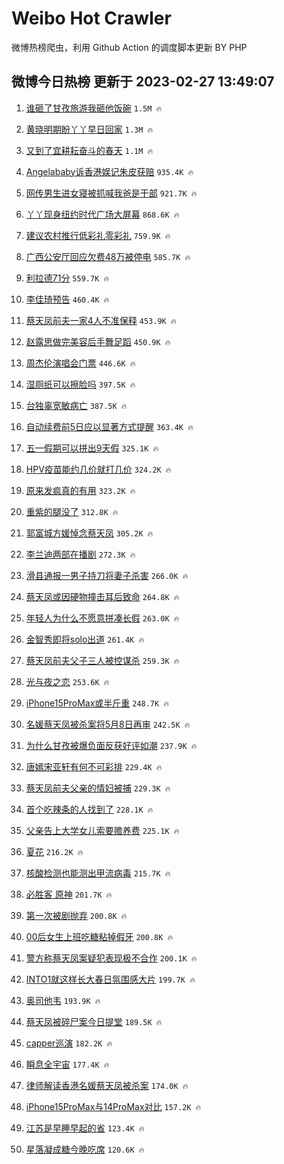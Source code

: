 # Weibo Hot Crawler 



微博热榜爬虫，利用 Github Action 的调度脚本更新 BY PHP 


## 微博今日热榜 更新于 2023-02-27 13:49:07 
1. [谁砸了甘孜旅游我砸他饭碗](https://s.weibo.com/weibo?q=%23%E8%B0%81%E7%A0%B8%E4%BA%86%E7%94%98%E5%AD%9C%E6%97%85%E6%B8%B8%E6%88%91%E7%A0%B8%E4%BB%96%E9%A5%AD%E7%A2%97%23&t=31&band_rank=1&Refer=top) `1.5M 🔥` 

1. [黄晓明期盼丫丫早日回家](https://s.weibo.com/weibo?q=%23%E9%BB%84%E6%99%93%E6%98%8E%E6%9C%9F%E7%9B%BC%E4%B8%AB%E4%B8%AB%E6%97%A9%E6%97%A5%E5%9B%9E%E5%AE%B6%23&t=31&band_rank=2&Refer=top) `1.3M 🔥` 

1. [又到了宜耕耘奋斗的春天](https://s.weibo.com/weibo?q=%23%E5%8F%88%E5%88%B0%E4%BA%86%E5%AE%9C%E8%80%95%E8%80%98%E5%A5%8B%E6%96%97%E7%9A%84%E6%98%A5%E5%A4%A9%23&t=31&band_rank=3&Refer=top) `1.1M 🔥` 

1. [Angelababy诉香港娱记朱皮获赔](https://s.weibo.com/weibo?q=%23Angelababy%E8%AF%89%E9%A6%99%E6%B8%AF%E5%A8%B1%E8%AE%B0%E6%9C%B1%E7%9A%AE%E8%8E%B7%E8%B5%94%23&t=31&band_rank=4&Refer=top) `935.4K 🔥` 

1. [网传男生进女寝被抓喊我爸是干部](https://s.weibo.com/weibo?q=%23%E7%BD%91%E4%BC%A0%E7%94%B7%E7%94%9F%E8%BF%9B%E5%A5%B3%E5%AF%9D%E8%A2%AB%E6%8A%93%E5%96%8A%E6%88%91%E7%88%B8%E6%98%AF%E5%B9%B2%E9%83%A8%23&t=31&band_rank=5&Refer=top) `921.7K 🔥` 

1. [丫丫现身纽约时代广场大屏幕](https://s.weibo.com/weibo?q=%23%E4%B8%AB%E4%B8%AB%E7%8E%B0%E8%BA%AB%E7%BA%BD%E7%BA%A6%E6%97%B6%E4%BB%A3%E5%B9%BF%E5%9C%BA%E5%A4%A7%E5%B1%8F%E5%B9%95%23&t=31&band_rank=6&Refer=top) `868.6K 🔥` 

1. [建议农村推行低彩礼零彩礼](https://s.weibo.com/weibo?q=%23%E5%BB%BA%E8%AE%AE%E5%86%9C%E6%9D%91%E6%8E%A8%E8%A1%8C%E4%BD%8E%E5%BD%A9%E7%A4%BC%E9%9B%B6%E5%BD%A9%E7%A4%BC%23&t=31&band_rank=7&Refer=top) `759.9K 🔥` 

1. [广西公安厅回应欠费48万被停电](https://s.weibo.com/weibo?q=%23%E5%B9%BF%E8%A5%BF%E5%85%AC%E5%AE%89%E5%8E%85%E5%9B%9E%E5%BA%94%E6%AC%A0%E8%B4%B948%E4%B8%87%E8%A2%AB%E5%81%9C%E7%94%B5%23&t=31&band_rank=8&Refer=top) `585.7K 🔥` 

1. [利拉德71分](https://s.weibo.com/weibo?q=%23%E5%88%A9%E6%8B%89%E5%BE%B771%E5%88%86%23&t=31&band_rank=9&Refer=top) `559.7K 🔥` 

1. [李佳琦预告](https://s.weibo.com/weibo?q=%23%E6%9D%8E%E4%BD%B3%E7%90%A6%E9%A2%84%E5%91%8A%23&t=31&band_rank=10&Refer=top) `460.4K 🔥` 

1. [蔡天凤前夫一家4人不准保释](https://s.weibo.com/weibo?q=%23%E8%94%A1%E5%A4%A9%E5%87%A4%E5%89%8D%E5%A4%AB%E4%B8%80%E5%AE%B64%E4%BA%BA%E4%B8%8D%E5%87%86%E4%BF%9D%E9%87%8A%23&t=31&band_rank=11&Refer=top) `453.9K 🔥` 

1. [赵露思做完美容后手舞足蹈](https://s.weibo.com/weibo?q=%23%E8%B5%B5%E9%9C%B2%E6%80%9D%E5%81%9A%E5%AE%8C%E7%BE%8E%E5%AE%B9%E5%90%8E%E6%89%8B%E8%88%9E%E8%B6%B3%E8%B9%88%23&t=31&band_rank=12&Refer=top) `450.9K 🔥` 

1. [周杰伦演唱会门票](https://s.weibo.com/weibo?q=%23%E5%91%A8%E6%9D%B0%E4%BC%A6%E6%BC%94%E5%94%B1%E4%BC%9A%E9%97%A8%E7%A5%A8%23&t=31&band_rank=13&Refer=top) `446.6K 🔥` 

1. [湿厕纸可以擦脸吗](https://s.weibo.com/weibo?q=%23%E6%B9%BF%E5%8E%95%E7%BA%B8%E5%8F%AF%E4%BB%A5%E6%93%A6%E8%84%B8%E5%90%97%23&t=31&band_rank=14&Refer=top) `397.5K 🔥` 

1. [台独辜宽敏病亡](https://s.weibo.com/weibo?q=%23%E5%8F%B0%E7%8B%AC%E8%BE%9C%E5%AE%BD%E6%95%8F%E7%97%85%E4%BA%A1%23&t=31&band_rank=15&Refer=top) `387.5K 🔥` 

1. [自动续费前5日应以显著方式提醒](https://s.weibo.com/weibo?q=%23%E8%87%AA%E5%8A%A8%E7%BB%AD%E8%B4%B9%E5%89%8D5%E6%97%A5%E5%BA%94%E4%BB%A5%E6%98%BE%E8%91%97%E6%96%B9%E5%BC%8F%E6%8F%90%E9%86%92%23&t=31&band_rank=16&Refer=top) `363.4K 🔥` 

1. [五一假期可以拼出9天假](https://s.weibo.com/weibo?q=%23%E4%BA%94%E4%B8%80%E5%81%87%E6%9C%9F%E5%8F%AF%E4%BB%A5%E6%8B%BC%E5%87%BA9%E5%A4%A9%E5%81%87%23&t=31&band_rank=17&Refer=top) `325.1K 🔥` 

1. [HPV疫苗能约几价就打几价](https://s.weibo.com/weibo?q=%23HPV%E7%96%AB%E8%8B%97%E8%83%BD%E7%BA%A6%E5%87%A0%E4%BB%B7%E5%B0%B1%E6%89%93%E5%87%A0%E4%BB%B7%23&t=31&band_rank=18&Refer=top) `324.2K 🔥` 

1. [原来发疯真的有用](https://s.weibo.com/weibo?q=%23%E5%8E%9F%E6%9D%A5%E5%8F%91%E7%96%AF%E7%9C%9F%E7%9A%84%E6%9C%89%E7%94%A8%23&t=31&band_rank=19&Refer=top) `323.2K 🔥` 

1. [重紫的腿没了](https://s.weibo.com/weibo?q=%23%E9%87%8D%E7%B4%AB%E7%9A%84%E8%85%BF%E6%B2%A1%E4%BA%86%23&t=31&band_rank=20&Refer=top) `312.8K 🔥` 

1. [郭富城方媛悼念蔡天凤](https://s.weibo.com/weibo?q=%23%E9%83%AD%E5%AF%8C%E5%9F%8E%E6%96%B9%E5%AA%9B%E6%82%BC%E5%BF%B5%E8%94%A1%E5%A4%A9%E5%87%A4%23&t=31&band_rank=21&Refer=top) `305.2K 🔥` 

1. [李兰迪两部在播剧](https://s.weibo.com/weibo?q=%23%E6%9D%8E%E5%85%B0%E8%BF%AA%E4%B8%A4%E9%83%A8%E5%9C%A8%E6%92%AD%E5%89%A7%23&t=31&band_rank=22&Refer=top) `272.3K 🔥` 

1. [滑县通报一男子持刀将妻子杀害](https://s.weibo.com/weibo?q=%23%E6%BB%91%E5%8E%BF%E9%80%9A%E6%8A%A5%E4%B8%80%E7%94%B7%E5%AD%90%E6%8C%81%E5%88%80%E5%B0%86%E5%A6%BB%E5%AD%90%E6%9D%80%E5%AE%B3%23&t=31&band_rank=23&Refer=top) `266.0K 🔥` 

1. [蔡天凤或因硬物撞击耳后致命](https://s.weibo.com/weibo?q=%23%E8%94%A1%E5%A4%A9%E5%87%A4%E6%88%96%E5%9B%A0%E7%A1%AC%E7%89%A9%E6%92%9E%E5%87%BB%E8%80%B3%E5%90%8E%E8%87%B4%E5%91%BD%23&t=31&band_rank=24&Refer=top) `264.8K 🔥` 

1. [年轻人为什么不愿意拼凑长假](https://s.weibo.com/weibo?q=%23%E5%B9%B4%E8%BD%BB%E4%BA%BA%E4%B8%BA%E4%BB%80%E4%B9%88%E4%B8%8D%E6%84%BF%E6%84%8F%E6%8B%BC%E5%87%91%E9%95%BF%E5%81%87%23&t=31&band_rank=25&Refer=top) `263.0K 🔥` 

1. [金智秀即将solo出道](https://s.weibo.com/weibo?q=%23%E9%87%91%E6%99%BA%E7%A7%80%E5%8D%B3%E5%B0%86solo%E5%87%BA%E9%81%93%23&t=31&band_rank=26&Refer=top) `261.4K 🔥` 

1. [蔡天凤前夫父子三人被控谋杀](https://s.weibo.com/weibo?q=%23%E8%94%A1%E5%A4%A9%E5%87%A4%E5%89%8D%E5%A4%AB%E7%88%B6%E5%AD%90%E4%B8%89%E4%BA%BA%E8%A2%AB%E6%8E%A7%E8%B0%8B%E6%9D%80%23&t=31&band_rank=27&Refer=top) `259.3K 🔥` 

1. [光与夜之恋](https://s.weibo.com/weibo?q=%E5%85%89%E4%B8%8E%E5%A4%9C%E4%B9%8B%E6%81%8B&t=31&band_rank=28&Refer=top) `253.6K 🔥` 

1. [iPhone15ProMax或半斤重](https://s.weibo.com/weibo?q=%23iPhone15ProMax%E6%88%96%E5%8D%8A%E6%96%A4%E9%87%8D%23&t=31&band_rank=29&Refer=top) `248.7K 🔥` 

1. [名媛蔡天凤被杀案将5月8日再审](https://s.weibo.com/weibo?q=%23%E5%90%8D%E5%AA%9B%E8%94%A1%E5%A4%A9%E5%87%A4%E8%A2%AB%E6%9D%80%E6%A1%88%E5%B0%865%E6%9C%888%E6%97%A5%E5%86%8D%E5%AE%A1%23&t=31&band_rank=30&Refer=top) `242.5K 🔥` 

1. [为什么甘孜被爆负面反获好评如潮](https://s.weibo.com/weibo?q=%23%E4%B8%BA%E4%BB%80%E4%B9%88%E7%94%98%E5%AD%9C%E8%A2%AB%E7%88%86%E8%B4%9F%E9%9D%A2%E5%8F%8D%E8%8E%B7%E5%A5%BD%E8%AF%84%E5%A6%82%E6%BD%AE%23&t=31&band_rank=31&Refer=top) `237.9K 🔥` 

1. [唐嫣宋亚轩有何不可彩排](https://s.weibo.com/weibo?q=%23%E5%94%90%E5%AB%A3%E5%AE%8B%E4%BA%9A%E8%BD%A9%E6%9C%89%E4%BD%95%E4%B8%8D%E5%8F%AF%E5%BD%A9%E6%8E%92%23&t=31&band_rank=32&Refer=top) `229.4K 🔥` 

1. [蔡天凤前夫父亲的情妇被捕](https://s.weibo.com/weibo?q=%23%E8%94%A1%E5%A4%A9%E5%87%A4%E5%89%8D%E5%A4%AB%E7%88%B6%E4%BA%B2%E7%9A%84%E6%83%85%E5%A6%87%E8%A2%AB%E6%8D%95%23&t=31&band_rank=33&Refer=top) `229.3K 🔥` 

1. [首个吃辣条的人找到了](https://s.weibo.com/weibo?q=%23%E9%A6%96%E4%B8%AA%E5%90%83%E8%BE%A3%E6%9D%A1%E7%9A%84%E4%BA%BA%E6%89%BE%E5%88%B0%E4%BA%86%23&t=31&band_rank=34&Refer=top) `228.1K 🔥` 

1. [父亲告上大学女儿索要赡养费](https://s.weibo.com/weibo?q=%23%E7%88%B6%E4%BA%B2%E5%91%8A%E4%B8%8A%E5%A4%A7%E5%AD%A6%E5%A5%B3%E5%84%BF%E7%B4%A2%E8%A6%81%E8%B5%A1%E5%85%BB%E8%B4%B9%23&t=31&band_rank=35&Refer=top) `225.1K 🔥` 

1. [夏花](https://s.weibo.com/weibo?q=%E5%A4%8F%E8%8A%B1&t=31&band_rank=36&Refer=top) `216.2K 🔥` 

1. [核酸检测也能测出甲流病毒](https://s.weibo.com/weibo?q=%23%E6%A0%B8%E9%85%B8%E6%A3%80%E6%B5%8B%E4%B9%9F%E8%83%BD%E6%B5%8B%E5%87%BA%E7%94%B2%E6%B5%81%E7%97%85%E6%AF%92%23&t=31&band_rank=37&Refer=top) `215.7K 🔥` 

1. [必胜客 原神](https://s.weibo.com/weibo?q=%E5%BF%85%E8%83%9C%E5%AE%A2%20%E5%8E%9F%E7%A5%9E&t=31&band_rank=38&Refer=top) `201.7K 🔥` 

1. [第一次被剧抛弃](https://s.weibo.com/weibo?q=%23%E7%AC%AC%E4%B8%80%E6%AC%A1%E8%A2%AB%E5%89%A7%E6%8A%9B%E5%BC%83%23&t=31&band_rank=39&Refer=top) `200.8K 🔥` 

1. [00后女生上班吃糖粘掉假牙](https://s.weibo.com/weibo?q=%2300%E5%90%8E%E5%A5%B3%E7%94%9F%E4%B8%8A%E7%8F%AD%E5%90%83%E7%B3%96%E7%B2%98%E6%8E%89%E5%81%87%E7%89%99%23&t=31&band_rank=40&Refer=top) `200.8K 🔥` 

1. [警方称蔡天凤案疑犯表现极不合作](https://s.weibo.com/weibo?q=%23%E8%AD%A6%E6%96%B9%E7%A7%B0%E8%94%A1%E5%A4%A9%E5%87%A4%E6%A1%88%E7%96%91%E7%8A%AF%E8%A1%A8%E7%8E%B0%E6%9E%81%E4%B8%8D%E5%90%88%E4%BD%9C%23&t=31&band_rank=41&Refer=top) `200.1K 🔥` 

1. [INTO1就这样长大春日氛围感大片](https://s.weibo.com/weibo?q=%23INTO1%E5%B0%B1%E8%BF%99%E6%A0%B7%E9%95%BF%E5%A4%A7%E6%98%A5%E6%97%A5%E6%B0%9B%E5%9B%B4%E6%84%9F%E5%A4%A7%E7%89%87%23&t=31&band_rank=42&Refer=top) `199.7K 🔥` 

1. [奥司他韦](https://s.weibo.com/weibo?q=%23%E5%A5%A5%E5%8F%B8%E4%BB%96%E9%9F%A6%23&t=31&band_rank=43&Refer=top) `193.9K 🔥` 

1. [蔡天凤被碎尸案今日提堂](https://s.weibo.com/weibo?q=%23%E8%94%A1%E5%A4%A9%E5%87%A4%E8%A2%AB%E7%A2%8E%E5%B0%B8%E6%A1%88%E4%BB%8A%E6%97%A5%E6%8F%90%E5%A0%82%23&t=31&band_rank=44&Refer=top) `189.5K 🔥` 

1. [capper巡演](https://s.weibo.com/weibo?q=capper%E5%B7%A1%E6%BC%94&t=31&band_rank=45&Refer=top) `182.2K 🔥` 

1. [瞬息全宇宙](https://s.weibo.com/weibo?q=%E7%9E%AC%E6%81%AF%E5%85%A8%E5%AE%87%E5%AE%99&t=31&band_rank=46&Refer=top) `177.4K 🔥` 

1. [律师解读香港名媛蔡天凤被杀案](https://s.weibo.com/weibo?q=%23%E5%BE%8B%E5%B8%88%E8%A7%A3%E8%AF%BB%E9%A6%99%E6%B8%AF%E5%90%8D%E5%AA%9B%E8%94%A1%E5%A4%A9%E5%87%A4%E8%A2%AB%E6%9D%80%E6%A1%88%23&t=31&band_rank=47&Refer=top) `174.0K 🔥` 

1. [iPhone15ProMax与14ProMax对比](https://s.weibo.com/weibo?q=%23iPhone15ProMax%E4%B8%8E14ProMax%E5%AF%B9%E6%AF%94%23&t=31&band_rank=48&Refer=top) `157.2K 🔥` 

1. [江苏是早睡早起的省](https://s.weibo.com/weibo?q=%23%E6%B1%9F%E8%8B%8F%E6%98%AF%E6%97%A9%E7%9D%A1%E6%97%A9%E8%B5%B7%E7%9A%84%E7%9C%81%23&t=31&band_rank=49&Refer=top) `123.4K 🔥` 

1. [星落凝成糖今晚吃席](https://s.weibo.com/weibo?q=%23%E6%98%9F%E8%90%BD%E5%87%9D%E6%88%90%E7%B3%96%E4%BB%8A%E6%99%9A%E5%90%83%E5%B8%AD%23&t=31&band_rank=50&Refer=top) `120.6K 🔥` 

